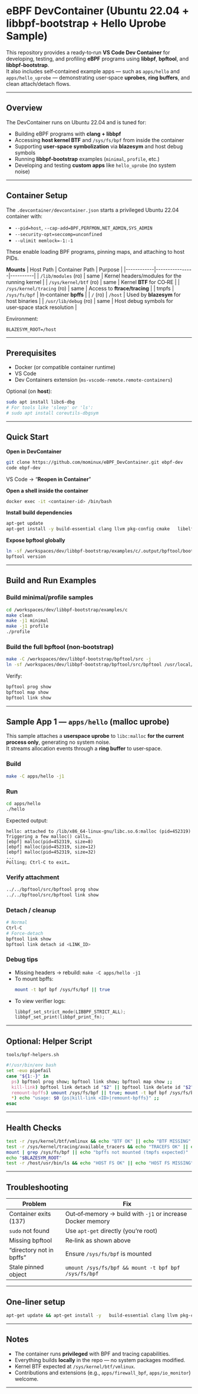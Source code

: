 # eBPF DevContainer (Ubuntu 22.04 + libbpf-bootstrap + Hello Uprobe Sample)

This repository provides a ready‑to‑run **VS Code Dev Container** for developing, testing, and profiling **eBPF** programs using **libbpf**, **bpftool**, and **libbpf‑bootstrap**.  
It also includes self‑contained example apps — such as `apps/hello` and `apps/hello_uprobe` — demonstrating user‑space **uprobes**, **ring buffers**, and clean attach/detach flows.

---

## Overview

The DevContainer runs on Ubuntu 22.04 and is tuned for:
- Building eBPF programs with **clang + libbpf**
- Accessing **host kernel BTF** and `/sys/fs/bpf` from inside the container
- Supporting **user‑space symbolization** via **blazesym** and host debug symbols
- Running **libbpf‑bootstrap** examples (`minimal`, `profile`, etc.)
- Developing and testing **custom apps** like `hello_uprobe` (no system noise)

---

## Container Setup

The `.devcontainer/devcontainer.json` starts a privileged Ubuntu 22.04 container with:

- `--pid=host`, `--cap-add=BPF,PERFMON,NET_ADMIN,SYS_ADMIN`
- `--security-opt=seccomp=unconfined`
- `--ulimit memlock=-1:-1`

These enable loading BPF programs, pinning maps, and attaching to host PIDs.

**Mounts**
| Host Path | Container Path | Purpose |
|------------|----------------|----------|
| `/lib/modules` (ro) | same | Kernel headers/modules for the running kernel |
| `/sys/kernel/btf` (ro) | same | Kernel **BTF** for CO‑RE |
| `/sys/kernel/tracing` (ro) | same | Access to **ftrace/tracing** |
| tmpfs | `/sys/fs/bpf` | In‑container **bpffs** |
| `/` (ro) | `/host` | Used by **blazesym** for host binaries |
| `/usr/lib/debug` (ro) | same | Host debug symbols for user‑space stack resolution |

Environment:
```
BLAZESYM_ROOT=/host
```

---

## Prerequisites

- Docker (or compatible container runtime)  
- VS Code  
- Dev Containers extension (`ms-vscode-remote.remote-containers`)

Optional (on **host**):
```bash
sudo apt install libc6-dbg
# For tools like 'sleep' or 'ls':
# sudo apt install coreutils-dbgsym
```

---

## Quick Start

**Open in DevContainer**
```bash
git clone https://github.com/mominux/eBPF_DevContainer.git ebpf-dev
code ebpf-dev
```
VS Code → “**Reopen in Container**”

**Open a shell inside the container**
```bash
docker exec -it <container-id> /bin/bash
```

**Install build dependencies**
```bash
apt-get update
apt-get install -y build-essential clang llvm pkg-config cmake   libelf-dev zlib1g-dev libcap-dev libbfd-dev   libcurl4-openssl-dev libssl-dev dwarves git make curl ca-certificates
```

**Expose bpftool globally**
```bash
ln -sf /workspaces/dev/libbpf-bootstrap/examples/c/.output/bpftool/bootstrap/bpftool /usr/local/bin/bpftool
bpftool version
```

---

## Build and Run Examples

### Build minimal/profile samples
```bash
cd /workspaces/dev/libbpf-bootstrap/examples/c
make clean
make -j1 minimal
make -j1 profile
./profile
```

### Build the full bpftool (non‑bootstrap)
```bash
make -C /workspaces/dev/libbpf-bootstrap/bpftool/src -j
ln -sf /workspaces/dev/libbpf-bootstrap/bpftool/src/bpftool /usr/local/bin/bpftool
```

Verify:
```bash
bpftool prog show
bpftool map show
bpftool link show
```

---

## Sample App 1 — `apps/hello` (malloc uprobe)

This sample attaches a **userspace uprobe** to `libc:malloc` **for the current process only**, generating no system noise.  
It streams allocation events through a **ring buffer** to user‑space.

### Build
```bash
make -C apps/hello -j1
```

### Run
```bash
cd apps/hello
./hello
```

Expected output:
```
hello: attached to /lib/x86_64-linux-gnu/libc.so.6:malloc (pid=452319)
Triggering a few malloc() calls…
[ebpf] malloc(pid=452319, size=8)
[ebpf] malloc(pid=452319, size=12)
[ebpf] malloc(pid=452319, size=32)
...
Polling; Ctrl‑C to exit…
```

### Verify attachment
```bash
../../bpftool/src/bpftool prog show
../../bpftool/src/bpftool link show
```

### Detach / cleanup
```bash
# Normal
Ctrl‑C
# Force‑detach
bpftool link show
bpftool link detach id <LINK_ID>
```

### Debug tips
- Missing headers → rebuild: `make -C apps/hello -j1`
- To mount bpffs:
  ```bash
  mount -t bpf bpf /sys/fs/bpf || true
  ```
- To view verifier logs:
  ```c
  libbpf_set_strict_mode(LIBBPF_STRICT_ALL);
  libbpf_set_print(libbpf_print_fn);
  ```
---

## Optional: Helper Script

`tools/bpf-helpers.sh`
```bash
#!/usr/bin/env bash
set -euo pipefail
case "${1:-}" in
  ps) bpftool prog show; bpftool link show; bpftool map show ;;
  kill-link) bpftool link detach id "$2" || bpftool link delete id "$2" ;;
  remount-bpffs) umount /sys/fs/bpf || true; mount -t bpf bpf /sys/fs/bpf ;;
  *) echo "usage: $0 {ps|kill-link <ID>|remount-bpffs}" ;;
esac
```

---

## Health Checks

```bash
test -r /sys/kernel/btf/vmlinux && echo "BTF OK" || echo "BTF MISSING"
test -r /sys/kernel/tracing/available_tracers && echo "TRACEFS OK" || echo "TRACEFS MISSING"
mount | grep /sys/fs/bpf || echo "bpffs not mounted (tmpfs expected)"
echo "$BLAZESYM_ROOT"
test -r /host/usr/bin/ls && echo "HOST FS OK" || echo "HOST FS MISSING"
```

---

## Troubleshooting

| Problem | Fix |
|----------|-----|
| Container exits (137) | Out‑of‑memory → build with `-j1` or increase Docker memory |
| `sudo` not found | Use `apt-get` directly (you’re root) |
| Missing bpftool | Re‑link as shown above |
| “directory not in bpffs” | Ensure `/sys/fs/bpf` is mounted |
| Stale pinned object | `umount /sys/fs/bpf && mount -t bpf bpf /sys/fs/bpf` |

---

## One‑liner setup

```bash
apt-get update && apt-get install -y   build-essential clang llvm pkg-config cmake   libelf-dev zlib1g-dev libcap-dev libbfd-dev   libcurl4-openssl-dev libssl-dev dwarves git &&   ln -sf /workspaces/dev/libbpf-bootstrap/examples/c/.output/bpftool/bootstrap/bpftool /usr/local/bin/bpftool &&   bpftool version &&   cd /workspaces/dev/libbpf-bootstrap/examples/c &&   make clean && make -j1 minimal && make -j1 profile && ./profile
```

---

## Notes

- The container runs **privileged** with BPF and tracing capabilities.
- Everything builds **locally** in the repo — no system packages modified.
- Kernel BTF expected at `/sys/kernel/btf/vmlinux`.
- Contributions and extensions (e.g., `apps/firewall_bpf`, `apps/io_monitor`) welcome.

---

